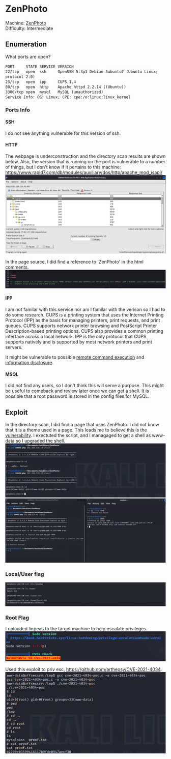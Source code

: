 # ZenPhoto

Machine: [ZenPhoto](https://portal.offensive-security.com/labs/practice)\
Difficulty: Intermediate


## Enumeration
What ports are open?
```
PORT     STATE SERVICE VERSION
22/tcp   open  ssh     OpenSSH 5.3p1 Debian 3ubuntu7 (Ubuntu Linux; protocol 2.0)
23/tcp   open  ipp     CUPS 1.4
80/tcp   open  http    Apache httpd 2.2.14 ((Ubuntu))
3306/tcp open  mysql   MySQL (unauthorized)
Service Info: OS: Linux; CPE: cpe:/o:linux:linux_kernel
```

### Ports Info
#### SSH
I do not see anything vulnerable for this version of ssh. 

#### HTTP
The webpage is underconstruction and the directory scan results are shown below. Also, the version that is running on the port is vulnerable to a number of things, but I don't know if it pertains to this machine: https://www.rapid7.com/db/modules/auxiliary/dos/http/apache_mod_isapi/
![Results!](screenshots/1.png)

In the page source, I did find a reference to 'ZenPhoto' in the html comments. 
![Results!](screenshots/5.png)


#### IPP
I am not familar with this service nor am I familar with the verison so I had to do some research. CUPS is a printing system that uses the Internet Printing Protocol (IPP) as the basis for managing printers, print requests, and print queues. CUPS supports network printer browsing and PostScript Printer Description-based printing options. CUPS also provides a common printing interface across a local network. IPP is the only protocol that CUPS supports natively and is supported by most network printers and print servers.

It might be vulnerable to possible [remote command execution](https://www.exploit-db.com/exploits/41233) and [information disclosure](https://www.exploit-db.com/exploits/34152). 


#### MSQL
I did not find any users, so I don't think this will serve a purpose. This might be useful to comeback and review later once we can get a shell.  It is possible that a root password is stored in the config files for MySQL.




## Exploit
In the directory scan, I did find a page that uses ZenPhoto. I did not know that it is a theme used in a page. This leads me to believe this is the [vulnerability](https://www.exploit-db.com/exploits/18083). I exectuted the script, and I managaged to get a shell as www-data so I upgraded the shell.
![Results!](screenshots/2.png)
![Results!](screenshots/3.png)


### Local/User flag
![Results!](screenshots/4.png)

### Root Flag
I uploaded linpeas to the target machine to help escalate privileges.
![Results!](screenshots/6.png)

Used this exploit to priv esc, https://github.com/arthepsy/CVE-2021-4034.
![Results!](screenshots/7.png)

